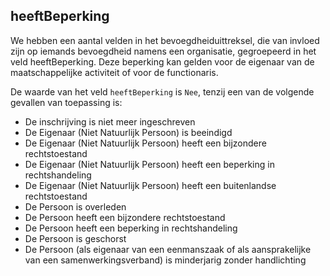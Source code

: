 ## heeftBeperking

We hebben een aantal velden in het bevoegdheiduittreksel, die van invloed zijn op iemands bevoegdheid namens een organisatie, gegroepeerd in het veld heeftBeperking. Deze beperking kan gelden voor de eigenaar van de maatschappelijke activiteit of voor de functionaris.

De waarde van het veld ```heeftBeperking``` is ```Nee```, tenzij een van de volgende gevallen van toepassing is:

* De inschrijving is niet meer ingeschreven
* De Eigenaar (Niet Natuurlijk Persoon) is beeindigd
* De Eigenaar (Niet Natuurlijk Persoon) heeft een bijzondere rechtstoestand
* De Eigenaar (Niet Natuurlijk Persoon) heeft een beperking in rechtshandeling
* De Eigenaar (Niet Natuurlijk Persoon) heeft een buitenlandse rechtstoestand
* De Persoon is overleden
* De Persoon heeft een bijzondere rechtstoestand
* De Persoon heeft een beperking in rechtshandeling
* De Persoon is geschorst
* De Persoon (als eigenaar van een eenmanszaak of als aansprakelijke van een samenwerkingsverband) is minderjarig zonder handlichting